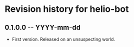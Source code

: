# Revision history for helio-bot

## 0.1.0.0 -- YYYY-mm-dd

* First version. Released on an unsuspecting world.
